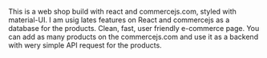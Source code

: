 This is a web shop build with react and commercejs.com, styled with material-UI.
I am usig lates features on React and commercejs as a database for the products.
Clean, fast, user friendly e-commerce page. You can add as many products on the 
commercejs.com and use it as a backend with wery simple API request for the products.
